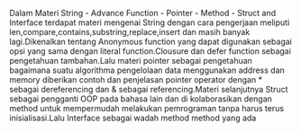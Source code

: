 Dalam Materi String - Advance Function - Pointer - Method - Struct and Interface terdapat materi mengenai String dengan cara pengerjaan meliputi len,compare,contains,substring,replace,insert dan masih banyak lagi.Dikenalkan tentang Anonymous function yang dapat digunakan sebagai opsi yang sama dengan literal function.Clousure dan defer function sebagai pengetahuan tambahan.Lalu materi pointer sebagai pengetahuan bagaimana suatu algorithma pengelolaan data menggunakan address dan memory diberikan contoh dan penjelasan pointer operator dengan * sebagai dereferencing dan & sebagai referencing.Materi selanjutnya Struct sebagai pengganti OOP pada bahasa lain dan di kolaborasikan dengan method untuk mempermudah melakukan pemrograman tanpa harus terus inisialisasi.Lalu Interface sebagai wadah method method yang ada 